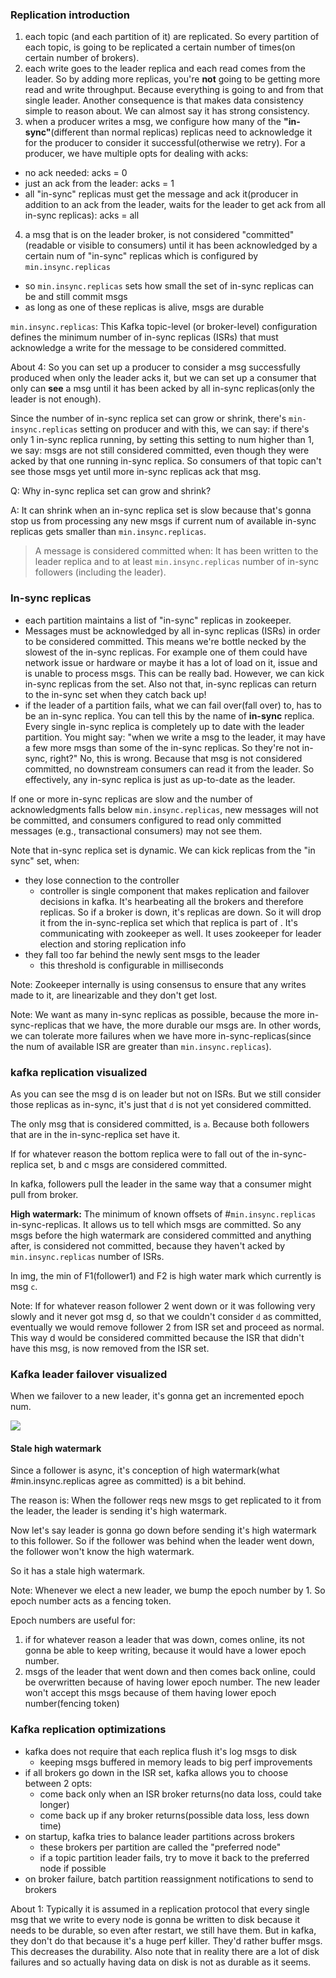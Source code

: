 ### Replication introduction
1. each topic (and each partition of it) are replicated. So every partition of each topic, is going to
      be replicated a certain number of times(on certain number of brokers).
2. each write goes to the leader replica and each read comes from the leader. So by adding more replicas, you're **not** going to be
getting more read and write throughput. Because everything is going to and from that single leader. Another consequence is that makes 
data consistency simple to reason about. We can almost say it has strong consistency.
3. when a producer writes a msg, we configure how many of the **"in-sync"**(different than normal replicas) replicas need to 
acknowledge it for the producer to consider it successful(otherwise we retry). For a producer, we have multiple opts for dealing with acks:
  - no ack needed: acks = 0
  - just an ack from the leader: acks = 1
  - all "in-sync" replicas must get the message and ack it(producer in addition to an ack from the leader, waits for the leader to
  get ack from all in-sync replicas): acks = all
4. a msg that is on the leader broker, is not considered "committed" (readable or visible to consumers) until it has been
acknowledged by a certain num of "in-sync" replicas which is configured by `min.insync.replicas`
  - so `min.insync.replicas` sets how small the set of in-sync replicas can be and still commit msgs
  - as long as one of these replicas is alive, msgs are durable

`min.insync.replicas`: This Kafka topic-level (or broker-level) configuration defines the minimum number of in-sync replicas (ISRs) 
that must acknowledge a write for the message to be considered committed.

About 4: So you can set up a producer to consider a msg successfully produced when only the leader acks it, but we can set up a consumer
that only can **see** a msg until it has been acked by all in-sync replicas(only the leader is not enough).

Since the number of in-sync replica set can grow or shrink, there's `min-insync.replicas` setting on producer and with this, we can say:
if there's only 1 in-sync replica running, by setting this setting to num higher than 1, we say: msgs are not still considered
committed, even though they were acked by that one running in-sync replica. So consumers of that topic can't see those msgs yet
until more in-sync replicas ack that msg.

Q: Why in-sync replica set can grow and shrink?

A: It can shrink when an in-sync replica set is slow because that's gonna stop us from processing any new msgs if current num of available
in-sync replicas gets smaller than `min.insync.replicas`.

> A message is considered committed when:
> It has been written to the leader replica and to at least `min.insync.replicas` number of in-sync followers (including the leader).

### In-sync replicas
- each partition maintains a list of "in-sync" replicas in zookeeper.
- Messages must be acknowledged by all in-sync replicas (ISRs) in order to be considered committed. This means we're bottle necked by the
slowest of the in-sync replicas. For example one of them could have network issue or hardware or maybe it has a lot of load on it,
issue and is unable to process msgs. This can be really bad. However, we can kick in-sync replicas from the set. 
Also not that, in-sync replicas can return to the in-sync set when they catch back up!
- if the leader of a partition fails, what we can fail over(fall over) to, has to be an in-sync replica.
You can tell this by the name of **in-sync** replica. Every single in-sync replica is completely up to date with the leader partition.
You might say: "when we write a msg to the leader, it may have a few more msgs than some of the in-sync replicas. So they're not in-sync, right?"
No, this is wrong. Because that msg is not considered committed, no downstream consumers can read it from the leader. So effectively,
any in-sync replica is just as up-to-date as the leader.

If one or more in-sync replicas are slow and the number of acknowledgments falls below `min.insync.replicas`, 
new messages will not be committed, and consumers configured to read only committed messages (e.g., transactional consumers) may not see them.

Note that in-sync replica set is dynamic. We can kick replicas from the "in sync" set, when:
- they lose connection to the controller
    - controller is single component that makes replication and failover decisions in kafka. It's hearbeating all the brokers and therefore replicas.
    So if a broker is down, it's replicas are down. So it will drop it from the in-sync-replica set which that replica is part of .
    It's communicating with zookeeper as well. It uses zookeeper for leader election and storing replication info
- they fall too far behind the newly sent msgs to the leader
    - this threshold is configurable in milliseconds


Note: Zookeeper internally is using consensus to ensure that any writes made to it, are linearizable and they don't get lost.

Note: We want as many in-sync replicas as possible, because the more in-sync-replicas that we have, the more durable our msgs are.
In other words, we can tolerate more failures when we have more in-sync-replicas(since the num of available ISR are greater than `min.insync.replicas`).

### kafka replication visualized
As you can see the msg d is on leader but not on ISRs. But we still consider those replicas as in-sync, it's just that `d` is not yet considered committed.

The only msg that is considered committed, is `a`. Because both followers that are in the in-sync-replica set have it.

If for whatever reason the bottom replica were to fall out of the in-sync-replica set, b and c msgs are considered committed.

In kafka, followers pull the leader in the same way that a consumer might pull from broker.

**High watermark:** The minimum of known offsets of #`min.insync.replicas` in-sync-replicas. It allows us to tell which msgs are committed. So any msgs
before the high watermark are considered committed and anything after, is considered not committed, because they haven't acked by
`min.insync.replicas` number of ISRs.

In img, the min of F1(follower1) and F2 is high water mark which currently is msg `c`.

Note: If for whatever reason follower 2 went down or it was following very slowly and it never got msg d, so that we couldn't consider `d` as
committed, eventually we would remove follower 2 from ISR set and proceed as normal. This way d would be considered committed because the ISR
that didn't have this msg, is now removed from the ISR set.

### Kafka leader failover visualized
When we failover to a new leader, it's gonna get an incremented epoch num.

![](img/kafka-replication/1.png)

#### Stale high watermark
Since a follower is async, it's conception of high watermark(what #min.insync.replicas agree as committed) is a bit behind.

The reason is: When the follower reqs new msgs to get replicated to it from the leader, the leader is sending it's high watermark.

Now let's say leader is gonna go down before sending it's high watermark to this follower. So if the follower was behind when the leader
went down, the follower won't know the high watermark.

So it has a stale high watermark.

Note: Whenever we elect a new leader, we bump the epoch number by 1. So epoch number acts as a fencing token.

Epoch numbers are useful for:
1. if for whatever reason a leader that was down, comes online, its not gonna be able to keep writing, because it would have a lower epoch number.
2. msgs of the leader that went down and then comes back online, could be overwritten because of having lower epoch number. The new leader
won't accept this msgs because of them having lower epoch number(fencing token)

### Kafka replication optimizations
- kafka does not require that each replica flush it's log msgs to disk
  - keeping msgs buffered in memory leads to big perf improvements
- if all brokers go down in the ISR set, kafka allows you to choose between 2 opts:
  - come back only when an ISR broker returns(no data loss, could take longer)
  - come back up if any broker returns(possible data loss, less down time)
- on startup, kafka tries to balance leader partitions across brokers
  - these brokers per partition are called the "preferred node"
  - if a topic partition leader fails, try to move it back to the preferred node if possible
- on broker failure, batch partition reassignment notifications to send to brokers

About 1: Typically it is assumed in a replication protocol that every single msg that we write to every node is gonna be written to disk
because it needs to be durable, so even after restart, we still have them. But in kafka, they don't do that because it's a huge perf killer.
They'd rather buffer msgs. This decreases the durability. Also note that in reality there are a lot of disk failures and so
actually having data on disk is not as durable as it seems.